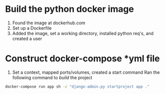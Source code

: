 # Build the python docker image
1. Found the image at dockerhub.com
2. Set up a Dockerfile
3. Added the image, set a working directory, installed python req's, and created a user

# Construct docker-compose *yml file
1. Set a context, mapped ports/volumes, created a start command
Ran the following command to *build* the project

```zsh
docker-compose run app sh -c "django-admin.py startproject app ."
```